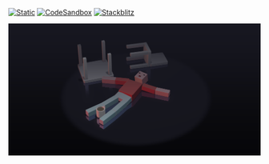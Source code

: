 [![Static](https://img.shields.io/badge/demo-%23646CFF.svg?logo=html5&logoColor=white)](https://pmndrs.github.io/examples/ragdoll-physics)
[![CodeSandbox](https://img.shields.io/badge/codesandbox-040404?logo=codesandbox&logoColor=DBDBDB)](https://codesandbox.io/s/github/pmndrs/examples/tree/main/apps/ragdoll-physics)
[![Stackblitz](https://img.shields.io/badge/stackblitz-fff?logo=Stackblitz&logoColor=1389FD)](https://stackblitz.com/github/pmndrs/examples/tree/main/apps/ragdoll-physics)

![](thumbnail.png)

